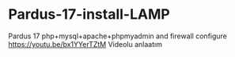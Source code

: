 # Pardus-17-install-LAMP
Pardus 17  php+mysql+apache+phpmyadmin and firewall configure
https://youtu.be/bx1YYerTZtM Videolu anlaatım
